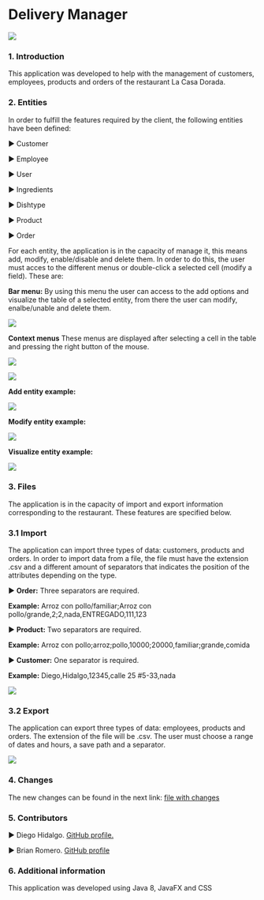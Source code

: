 
# Delivery Manager


![](https://github.com/Diego-Hidalgo/delivery-manager/blob/create-GUI/images/La-Casa-Dorada.jpg?raw=true)


### 1. Introduction
This application was developed to help with the management of customers, employees, products and orders of the restaurant La Casa Dorada.


### 2. Entities
In order to fulfill the features required by the client, the following entities
have been defined:

▶ Customer

▶ Employee

▶ User

▶ Ingredients

▶ Dishtype

▶ Product

▶ Order

For each entity, the application is in the capacity of manage it, this means add, modify, enable/disable and delete them. In order to do this, the user must acces to the different menus or double-click a selected cell (modify a field). These are:


**Bar menu:**
By using this menu the user can access to the add options and visualize the table of a selected entity, from there the user can modify, enalbe/unable and delete them.


![](https://github.com/Diego-Hidalgo/delivery-manager/blob/create-GUI/images/menu-imgs/menu-bar.PNG?raw=true)


**Context menus**
These menus are displayed after selecting a cell in the table and pressing the right button of the mouse.


![](https://github.com/Diego-Hidalgo/delivery-manager/blob/create-GUI/images/menu-imgs/context-menu.png?raw=true)


![](https://github.com/Diego-Hidalgo/delivery-manager/blob/create-GUI/images/menu-imgs/context-menu2.png?raw=true)


**Add entity example:**


![](https://github.com/Diego-Hidalgo/delivery-manager/blob/create-GUI/images/orders-imgs/add-order.PNG?raw=true)


**Modify entity example:**


![](https://github.com/Diego-Hidalgo/delivery-manager/blob/create-GUI/images/products-imgs/modify-product.PNG?raw=true)


**Visualize entity example:**


![](https://github.com/Diego-Hidalgo/delivery-manager/blob/create-GUI/images/ingredientes-imgs/ingredients-table.PNG?raw=true)


### 3. Files
The application is in the capacity of import and export information corresponding to the restaurant. These features are specified below.

### 3.1 Import
The application can import three types of data: customers, products and orders. In order to import data from a file, the file must have the extension .csv and a different amount of separators that indicates the position of the attributes depending on the type.

▶ **Order:** Three separators are required.

**Example:**
Arroz con pollo/familiar;Arroz con pollo/grande,2;2,nada,ENTREGADO,111,123

▶ **Product:** Two separators are required.

**Example:** Arroz con pollo;arroz;pollo,10000;20000,familiar;grande,comida

▶ **Customer:** One separator is required.

**Example:** Diego,Hidalgo,12345,calle 25 #5-33,nada


![](https://github.com/Diego-Hidalgo/delivery-manager/blob/create-GUI/images/files-imgs/import-img.PNG)


### 3.2 Export
The application can export three types of data: employees, products and orders. The extension of the file will be .csv. The user must choose a range of dates and hours, a save path and a separator.


![](https://github.com/Diego-Hidalgo/delivery-manager/blob/create-GUI/images/files-imgs/export-img.PNG?raw=true)


### 4. Changes


The new changes can be found in the next link: [file with changes](https://github.com/Diego-Hidalgo/delivery-manager/blob/create-GUI/docs/changelog.pdf "changelog")


### 5. Contributors

▶ Diego Hidalgo. [GitHub profile.](https://github.com/Diego-Hidalgo "GitHub profile.")

▶ Brian Romero. [GitHub profile](https://github.com/BrianR18 "GitHub profile")


### 6. Additional information
This application was developed using Java 8, JavaFX and CSS